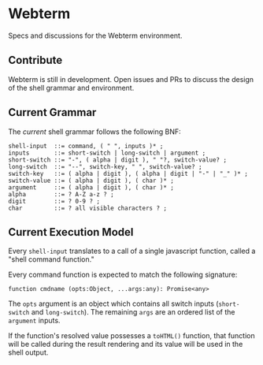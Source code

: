 # Webterm

Specs and discussions for the Webterm environment.

## Contribute

Webterm is still in development. Open issues and PRs to discuss the design of the shell grammar and environment.

## Current Grammar

The *current* shell grammar follows the following BNF:

```
shell-input  ::= command, ( " ", inputs )* ;
inputs       ::= short-switch | long-switch | argument ;
short-switch ::= "-", ( alpha | digit ), " "?, switch-value? ;
long-switch  ::= "--", switch-key, " ", switch-value? ;
switch-key   ::= ( alpha | digit ), ( alpha | digit | "-" | "_" )* ;
switch-value ::= ( alpha | digit ), ( char )* ;
argument     ::= ( alpha | digit ), ( char )* ;
alpha        ::= ? A-Z a-z ? ;
digit        ::= ? 0-9 ? ;
char         ::= ? all visible characters ? ;
```

## Current Execution Model

Every `shell-input` translates to a call of a single javascript function, called a "shell command function."

Every command function is expected to match the following signature:

```
function cmdname (opts:Object, ...args:any): Promise<any>
```

The `opts` argument is an object which contains all switch inputs (`short-switch` and `long-switch`). The remaining `args` are an ordered list of the `argument` inputs.

If the function's resolved value possesses a `toHTML()` function, that function will be called during the result rendering and its value will be used in the shell output.
